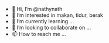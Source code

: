 - 👋 Hi, I’m @nathynath 
- 👀 I’m interested in makan, tidur, berak
- 🌱 I’m currently learning ...
- 💞️ I’m looking to collaborate on ...
- 📫 How to reach me ...

<!---
kontol
--->
